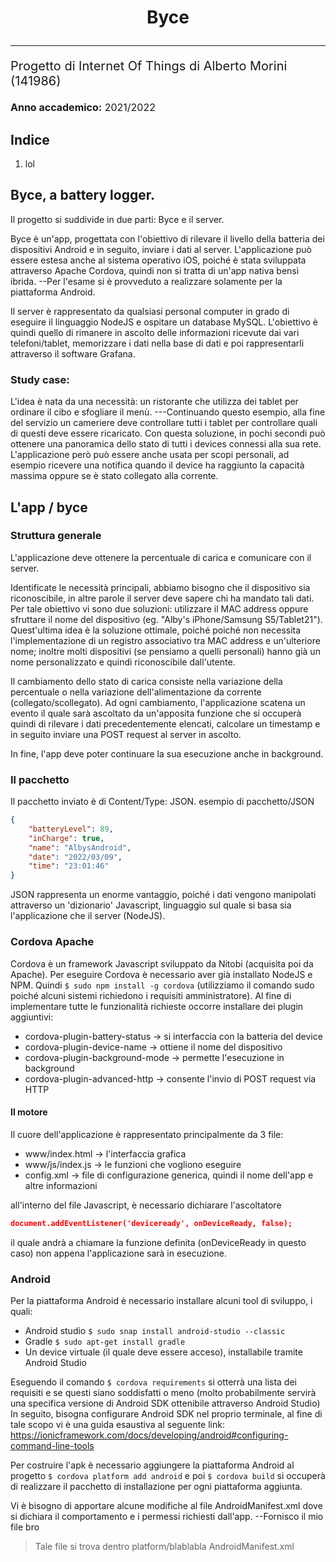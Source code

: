 # <p style="text-align:center">Byce </p>
___________
<div style="font-size: 16px">
    <p style="font-size: 20px"> Progetto di Internet Of Things di Alberto Morini (141986) </p>
    <b>Anno accademico:</b> 2021/2022

</div>


## Indice
1. lol

## Byce, a battery logger.
Il progetto si suddivide in due parti: Byce e il server.

Byce è un'app, progettata con l'obiettivo di rilevare il livello della batteria dei dispositivi Android e in seguito, inviare i dati al server.
L'applicazione può essere estesa anche al sistema operativo iOS, poiché è stata sviluppata attraverso Apache Cordova, quindi non si tratta di un'app nativa bensì ibrida.
--Per l'esame si è provveduto a realizzare solamente per la piattaforma Android.

Il server è rappresentato da qualsiasi personal computer in grado di eseguire il linguaggio NodeJS e ospitare un database MySQL.
L'obiettivo è quindi quello di rimanere in ascolto delle informazioni ricevute dai vari telefoni/tablet, memorizzare i dati nella base di dati e poi rappresentarli attraverso il software Grafana.

### Study case:
L'idea è nata da una necessità: un ristorante che utilizza dei tablet per ordinare il cibo e sfogliare il menù.
---Continuando questo esempio, alla fine del servizio un cameriere deve controllare tutti i tablet per controllare quali di questi deve essere ricaricato. Con questa soluzione, in pochi secondi può ottenere una panoramica dello stato di tutti i devices connessi alla sua rete.
L'applicazione però può essere anche usata per scopi personali, ad esempio ricevere una notifica quando il device ha raggiunto la capacità massima oppure se è stato collegato alla corrente.

## L'app / byce

### Struttura generale

L'applicazione deve ottenere la percentuale di carica e comunicare con il server.

Identificate le necessità principali, abbiamo bisogno che il dispositivo sia riconoscibile, in altre parole il server deve sapere chi ha mandato tali dati. Per tale obiettivo vi sono due soluzioni: utilizzare il MAC address oppure sfruttare il nome del dispositivo (eg. "Alby's iPhone/Samsung S5/Tablet21"). Quest'ultima idea è la soluzione ottimale, poiché poiché non necessita l'implementazione di un registro associativo tra MAC address e un'ulteriore nome; inoltre molti dispositivi (se pensiamo a quelli personali) hanno già un nome personalizzato e quindi riconoscibile dall'utente.

Il cambiamento dello stato di carica consiste nella variazione della percentuale o nella variazione dell'alimentazione da corrente (collegato/scollegato). Ad ogni cambiamento, l'applicazione scatena un evento il quale sarà ascoltato da un'apposita funzione che si occuperà quindi di rilevare i dati precedentemente elencati, calcolare un timestamp e in seguito inviare una POST request al server in ascolto.

In fine, l'app deve poter continuare la sua esecuzione anche in background.

### Il pacchetto
Il pacchetto inviato è di Content/Type: JSON.
esempio di pacchetto/JSON
```JSON
{
    "batteryLevel": 89,
    "inCharge": true,
    "name": "AlbysAndroid",
    "date": "2022/03/09",
    "time": "23:01:46"
}
```
JSON rappresenta un enorme vantaggio, poiché i dati vengono manipolati attraverso un 'dizionario' Javascript, linguaggio sul quale si basa sia l'applicazione che il server (NodeJS).

### Cordova Apache
Cordova è un framework Javascript sviluppato da Nitobi (acquisita poi da Apache).
Per eseguire Cordova è necessario aver già installato NodeJS e NPM.
Quindi `$ sudo npm install -g cordova` (utilizziamo il comando sudo poiché alcuni sistemi richiedono i requisiti amministratore).
Al fine di implementare tutte le funzionalità richieste occorre installare dei plugin aggiuntivi:
* cordova-plugin-battery-status -> si interfaccia con la batteria del device
* cordova-plugin-device-name -> ottiene il nome del dispositivo
* cordova-plugin-background-mode -> permette l'esecuzione in background
* cordova-plugin-advanced-http -> consente l'invio di POST request via HTTP

#### Il motore

Il cuore dell'applicazione è rappresentato principalmente da 3 file:
* www/index.html -> l'interfaccia grafica
* www/js/index.js -> le funzioni che vogliono eseguire
* config.xml -> file di configurazione generica, quindi il nome dell'app e altre informazioni

all'interno del file Javascript, è necessario dichiarare l'ascoltatore
```JSON
document.addEventListener('deviceready', onDeviceReady, false);
```
il quale andrà a chiamare la funzione definita (onDeviceReady in questo caso) non appena l'applicazione sarà in esecuzione.


### Android

Per la piattaforma Android è necessario installare alcuni tool di sviluppo, i quali:
* Android studio `$ sudo snap install android-studio --classic`
* Gradle `$ sudo apt-get install gradle`
* Un device virtuale (il quale deve essere acceso), installabile tramite Android Studio

Eseguendo il comando `$ cordova requirements` si otterrà una lista dei requisiti e se questi siano soddisfatti o meno (molto probabilmente servirà una specifica versione di Android SDK ottenibile attraverso Android Studio)
In seguito, bisogna configurare Android SDK nel proprio terminale, al fine di tale scopo vi è una guida esaustiva al seguente link: https://ionicframework.com/docs/developing/android#configuring-command-line-tools

Per costruire l'apk è necessario aggiungere la piattaforma Android al progetto `$ cordova platform add android` e poi `$ cordova build` si occuperà di realizzare il pacchetto di installazione per ogni piattaforma aggiunta.

Vi è bisogno di apportare alcune modifiche al file AndroidManifest.xml dove si dichiara il comportamento e i permessi richiesti dall'app.
--Fornisco il mio file bro
>Tale file si trova dentro platform/blablabla AndroidManifest.xml
